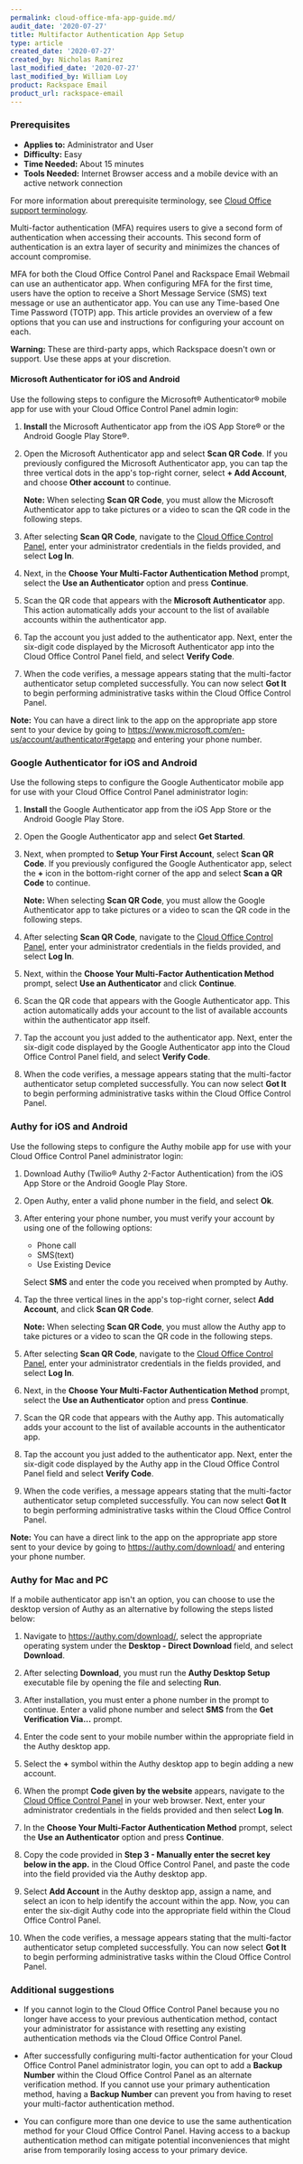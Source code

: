 ```yaml
---
permalink: cloud-office-mfa-app-guide.md/
audit_date: '2020-07-27'
title: Multifactor Authentication App Setup
type: article
created_date: '2020-07-27'
created_by: Nicholas Ramirez
last_modified_date: '2020-07-27'
last_modified_by: William Loy
product: Rackspace Email
product_url: rackspace-email
---
```


### Prerequisites

- **Applies to:** Administrator and User
- **Difficulty:** Easy
- **Time Needed:** About 15 minutes
- **Tools Needed:** Internet Browser access and a mobile device with an active network connection

For more information about prerequisite terminology, see [Cloud Office support terminology](/how-to/cloud-office-support-terminology).

Multi-factor authentication (MFA) requires users to give a second form of authentication when accessing their accounts. This second form of authentication is an extra layer of security and minimizes the chances of account compromise.

MFA for both the Cloud Office Control Panel and Rackspace Email Webmail can use an authenticator app. When configuring MFA for the first time, users have the option to receive a Short Message Service (SMS) text message or use an authenticator app. You can use any Time-based One Time Password (TOTP) app. This article provides an overview of a few options that you can use and instructions for configuring your account on each.

**Warning:** These are third-party apps, which Rackspace doesn't own or support. Use these apps at your discretion.

#### Microsoft Authenticator for iOS and Android

Use the following steps to configure the Microsoft&reg; Authenticator&reg; mobile app for use with your Cloud Office Control Panel admin login:

1. **Install** the Microsoft Authenticator app from the iOS App Store&reg; or the Android Google Play Store&reg;.

2. Open the Microsoft Authenticator app and select **Scan QR Code**. If you previously configured the Microsoft Authenticator app, you can tap the three vertical dots in the app's top-right corner, select **+ Add Account**, and choose **Other account** to continue.

    **Note:** When selecting **Scan QR Code**, you must allow the Microsoft Authenticator app to take pictures or a video to scan the QR code in the following steps.

3.  After selecting **Scan QR Code**, navigate to the [Cloud Office Control Panel](cp.rackspace.com), enter your administrator credentials in the fields provided, and select **Log In**.

4. Next, in the **Choose Your Multi-Factor Authentication Method** prompt, select the **Use an Authenticator** option and press **Continue**.

5. Scan the QR code that appears with the **Microsoft Authenticator** app. This action automatically adds your account to the list of available accounts within the authenticator app.

6. Tap the account you just added to the authenticator app. Next, enter the six-digit code displayed by the Microsoft Authenticator app into the Cloud Office Control Panel field, and select **Verify Code**.

7. When the code verifies, a message appears stating that the multi-factor authenticator setup completed successfully. You can now select **Got It** to begin performing administrative tasks within the Cloud Office Control Panel.

**Note:** You can have a direct link to the app on the appropriate app store sent to your device by going to https://www.microsoft.com/en-us/account/authenticator#getapp and entering your phone number.

### Google Authenticator for iOS and Android

Use the following steps to configure the Google Authenticator mobile app for use with your Cloud Office Control Panel administrator login:

1. **Install** the Google Authenticator app from the iOS App Store or the Android Google Play Store.

2. Open the Google Authenticator app and select **Get Started**.

3. Next, when prompted to **Setup Your First Account**, select **Scan QR Code**. If you previously configured the Google Authenticator app, select the **+** icon in the bottom-right corner of the app and select **Scan a QR Code** to continue.

    **Note:** When selecting **Scan QR Code**, you must allow the Google Authenticator app to take pictures or a video to scan the QR code in the following steps.

4. After selecting **Scan QR Code**, navigate to the [Cloud Office Control Panel](cp.rackspace.com), enter your administrator credentials in the fields provided, and select **Log In**.

5. Next, within the **Choose Your Multi-Factor Authentication Method** prompt, select **Use an Authenticator** and click **Continue**.

6. Scan the QR code that appears with the Google Authenticator app. This action automatically adds your account to the list of available accounts within the authenticator app itself.

7. Tap the account you just added to the authenticator app. Next, enter the six-digit code displayed by the Google Authenticator app into the Cloud Office Control Panel field, and select **Verify Code**.

8. When the code verifies, a message appears stating that the multi-factor authenticator setup completed successfully. You can now select **Got It** to begin performing administrative tasks within the Cloud Office Control Panel.

### Authy for iOS and Android

Use the following steps to configure the Authy mobile app for use with your Cloud Office Control Panel administrator login:

1. Download Authy (Twilio&reg; Authy 2-Factor Authentication) from the iOS App Store or the Android Google Play Store.

2. Open Authy, enter a valid phone number in the field, and select **Ok**.

3. After entering your phone number, you must verify your account by using one of the following options: 

    - Phone call 
    - SMS(text)
    - Use Existing Device 

    Select **SMS** and enter the code you received when prompted by Authy.

4. Tap the three vertical lines in the app's top-right corner, select **Add Account**, and click **Scan QR Code**.

    **Note:** When selecting **Scan QR Code**, you must allow the Authy app to take pictures or a video to scan the QR code in the following steps.

5.  After selecting **Scan QR Code**, navigate to the [Cloud Office Control Panel](cp.rackspace.com), enter your administrator credentials in the fields provided, and select **Log In**.

6. Next, in the **Choose Your Multi-Factor Authentication Method** prompt, select the **Use an Authenticator** option and press **Continue**.

7. Scan the QR code that appears with the Authy app. This automatically adds your account to the list of available accounts in the authenticator app.

8. Tap the account you just added to the authenticator app. Next, enter the six-digit code displayed by the Authy app in the Cloud Office Control Panel field and select **Verify Code**.

9. When the code verifies, a message appears stating that the multi-factor authenticator setup completed successfully. You can now select **Got It** to begin performing administrative tasks within the Cloud Office Control Panel.

**Note:** You can have a direct link to the app on the appropriate app store sent to your device by going to https://authy.com/download/ and entering your phone number.

### Authy for Mac and PC

If a mobile authenticator app isn't an option, you can choose to use the desktop version of Authy as an alternative by following the steps listed below:

1. Navigate to https://authy.com/download/, select the appropriate operating system under the **Desktop - Direct Download** field, and select **Download**.

2. After selecting **Download**, you must run the **Authy Desktop Setup** executable file by opening the file and selecting **Run**.

3. After installation, you must enter a phone number in the prompt to continue. Enter a valid phone number and select **SMS** from the **Get Verification Via...** prompt.

4. Enter the code sent to your mobile number within the appropriate field in the Authy desktop app.

5. Select the **+** symbol within the Authy desktop app to begin adding a new account.

6. When the prompt **Code given by the website** appears, navigate to the [Cloud Office Control Panel](cp.rackspace.com) in your web browser. Next, enter your administrator credentials in the fields provided and then select **Log In**.

7. In the **Choose Your Multi-Factor Authentication Method** prompt, select the **Use an Authenticator** option and press **Continue**.

8. Copy the code provided in **Step 3 - Manually enter the secret key below in the app.** in the Cloud Office Control Panel, and paste the code  into the field provided via the Authy desktop app. 

9. Select **Add Account** in the Authy desktop app, assign a name, and select an icon to help identify the account within the app. Now, you can enter the six-digit Authy code into the appropriate field within the Cloud Office Control Panel.

10. When the code verifies, a message appears stating that the multi-factor authenticator setup completed successfully. You can now select **Got It** to begin performing administrative tasks within the Cloud Office Control Panel.

### Additional suggestions

- If you cannot login to the Cloud Office Control Panel because you no longer have access to your previous authentication method, contact your administrator for assistance with resetting any existing authentication methods via the Cloud Office Control Panel.

- After successfully configuring multi-factor authentication for your Cloud Office Control Panel administrator login, you can opt to add a **Backup Number** within the Cloud Office Control Panel as an alternate verification method. If you cannot use your primary authentication method, having a **Backup Number** can prevent you from having to reset your multi-factor authentication method.

- You can configure more than one  device to use the same authentication method for your Cloud Office Control Panel. Having access to a backup authentication method can mitigate potential inconveniences that might arise from temporarily losing access to your primary device.

